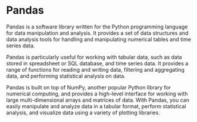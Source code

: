 # Pandas

Pandas is a software library written for the Python programming language for data manipulation and analysis. It provides a set of data structures and data analysis tools for handling and manipulating numerical tables and time series data.

Pandas is particularly useful for working with tabular data, such as data stored in spreadsheet or SQL database, and time series data. It provides a range of functions for reading and writing data, filtering and aggregating data, and performing statistical analysis on data.

Pandas is built on top of NumPy, another popular Python library for numerical computing, and provides a high-level interface for working with large multi-dimensional arrays and matrices of data. With Pandas, you can easily manipulate and analyze data in a tabular format, perform statistical analysis, and visualize data using a variety of plotting libraries.
